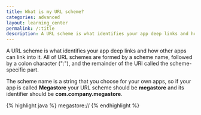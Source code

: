 ```yaml
---
title: What is my URL scheme?
categories: advanced
layout: learning_center
permalink: /:title
description: A URL scheme is what identifies your app deep links and how other apps can link into it.
---
```


A URL scheme is what identifies your app deep links and how other apps can link into it. All of URL
schemes are formed by a scheme name, followed by a colon character (":"), and the remainder of the
URI called the scheme-specific part.

The scheme name is a string that you choose for your own apps, so if your app is called **Megastore** your URL scheme should be **megastore** and its identifier should be **com.company.megastore**.

{% highlight java %}
megastore://
{% endhighlight %}


